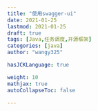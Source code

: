 ```yaml
---
title: "使用swagger-ui"
date: 2021-01-25
lastmod: 2021-01-25
draft: true
tags: [Java,任务调度,开源框架]
categories: [java]
author: "wangy325"

hasJCKLanguage: true

weight: 10
mathjax: true
autoCollapseToc: false

---
```

